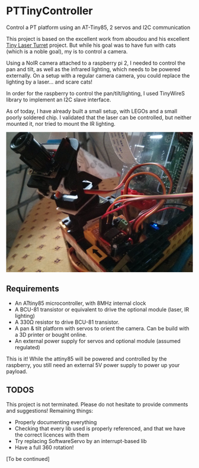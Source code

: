 # PTTinyController
Control a PT platform using an AT-Tiny85, 2 servos and I2C communication

This project is based on the excellent work from aboudou and his excellent [Tiny Laser Turret](https://github.com/aboudou/tinylaserturret) project. But while his goal was to have fun with cats (which is a noble goal), my is to control a camera.

Using a NoIR camera attached to a raspberry pi 2, I needed to control the pan and tilt, as well as the infrared lighting, which needs to be powered externally. On a setup with a regular camera camera, you could replace the lighting by a laser... and scare cats!

In order for the raspberry to control the pan/tilt/lighting, I used TinyWireS library to implement an I2C slave interface.

As of today, I have already built a small setup, with LEGOs and a small poorly soldered chip. I validated that the laser can be controlled, but neither mounted it, nor tried to mount the IR lighting.

![Current version](imgs/lego_platform.jpg "Current version of my platform")

## Requirements
- An ATtiny85 microcontroller, with 8MHz internal clock
- A BCU-81 transistor or equivalent to drive the optional module (laser, IR lighting)
- A 330Ω resistor to drive BCU-81 transistor.
- A pan & tilt platform with servos to orient the camera. Can be build with a 3D printer or bought online.
- An external power supply for servos and optional module (assumed regulated)

This is it! While the attiny85 will be powered and controlled by the raspberry, you still need an external 5V power supply to power up your payload.

## TODOS
This project is not terminated. Please do not hesitate to provide comments and suggestions!
Remaining things:
- Properly documenting everything
- Checking that every lib used is properly referenced, and that we have the correct licences with them
- Try replacing SoftwareServo by an interrupt-based lib
- Have a full 360 rotation!

[To be continued]
